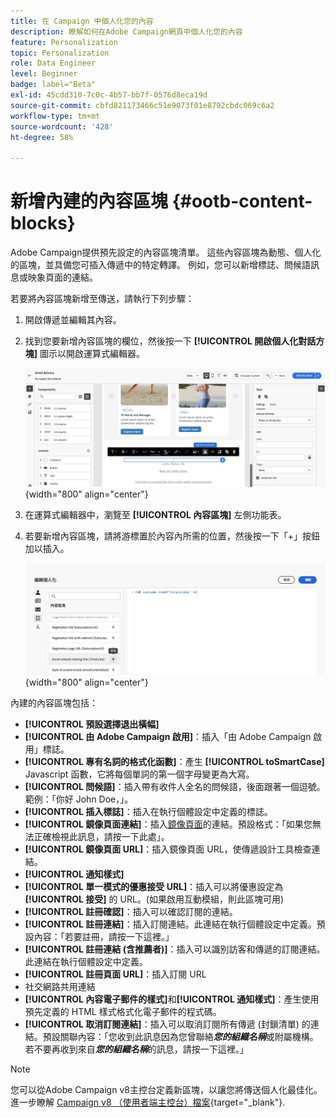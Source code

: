 ```yaml
---
title: 在 Campaign 中個人化您的內容
description: 瞭解如何在Adobe Campaign網頁中個人化您的內容
feature: Personalization
topic: Personalization
role: Data Engineer
level: Beginner
badge: label="Beta"
exl-id: 45cdd310-7c0c-4b57-bb7f-0576d8eca19d
source-git-commit: cbfd821173466c51e9073f01e8792cbdc069c6a2
workflow-type: tm+mt
source-wordcount: '428'
ht-degree: 58%

---
```


# 新增內建的內容區塊 {#ootb-content-blocks}

Adobe Campaign提供預先設定的內容區塊清單。 這些內容區塊為動態、個人化的區塊，並具備您可插入傳遞中的特定轉譯。 例如，您可以新增標誌、問候語訊息或映象頁面的連結。

若要將內容區塊新增至傳送，請執行下列步驟：

1. 開啟傳遞並編輯其內容。

1. 找到您要新增內容區塊的欄位，然後按一下 **[!UICONTROL 開啟個人化對話方塊]** 圖示以開啟運算式編輯器。

   ![](assets/content-block-access.png){width="800" align="center"}

1. 在運算式編輯器中，瀏覽至 **[!UICONTROL 內容區塊]** 左側功能表。

1. 若要新增內容區塊，請將游標置於內容內所需的位置，然後按一下「+」按鈕加以插入。

   ![](assets/content-blocks.png){width="800" align="center"}

內建的內容區塊包括：

* **[!UICONTROL 預設選擇退出橫幅]**
* **[!UICONTROL 由 Adobe Campaign 啟用]**：插入「由 Adobe Campaign 啟用」標誌。
* **[!UICONTROL 專有名詞的格式化函數]**：產生 **[!UICONTROL toSmartCase]** Javascript 函數，它將每個單詞的第一個字母變更為大寫。
* **[!UICONTROL 問候語]**：插入帶有收件人全名的問候語，後面跟著一個逗號。範例：「你好 John Doe，」。
* **[!UICONTROL 插入標誌]**：插入在執行個體設定中定義的標誌。
* **[!UICONTROL 鏡像頁面連結]**：插入[鏡像頁面](../email/mirror-page.md)的連結。預設格式：「如果您無法正確檢視此訊息，請按一下此處」。
* **[!UICONTROL 鏡像頁面 URL]**：插入鏡像頁面 URL，使傳遞設計工具檢查連結。
* **[!UICONTROL 通知樣式]**
* **[!UICONTROL 單一模式的優惠接受 URL]**：插入可以將優惠設定為&#x200B;**[!UICONTROL 接受]** 的 URL。(如果啟用互動模組，則此區塊可用)
* **[!UICONTROL 註冊確認]**：插入可以確認訂閱的連結。
* **[!UICONTROL 註冊連結]**：插入訂閱連結。此連結在執行個體設定中定義。預設內容：「若要註冊，請按一下這裡。」
* **[!UICONTROL 註冊連結 (含推薦者)]**：插入可以識別訪客和傳遞的訂閱連結。此連結在執行個體設定中定義。
* **[!UICONTROL 註冊頁面 URL]**：插入訂閱 URL
* 社交網路共用連結
* **[!UICONTROL 內容電子郵件的樣式]**&#x200B;和&#x200B;**[!UICONTROL 通知樣式]**：產生使用預先定義的 HTML 樣式格式化電子郵件的程式碼。
* **[!UICONTROL 取消訂閱連結]**：插入可以取消訂閱所有傳遞 (封鎖清單) 的連結。預設關聯內容：「您收到此訊息因為您曾聯絡&#x200B;***您的組織名稱***&#x200B;或附屬機構。若不要再收到來自&#x200B;***您的組織名稱***&#x200B;的訊息，請按一下這裡。」

>[!NOTE]
>
>您可以從Adobe Campaign v8主控台定義新區塊，以讓您將傳送個人化最佳化。 進一步瞭解 [Campaign v8 （使用者端主控台）檔案](https://experienceleague.adobe.com/docs/campaign/campaign-v8/campaigns/send/personalize/personalization-blocks.html#create-custom-personalization-blocks){target="_blank"}.
